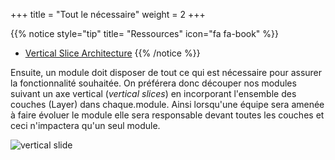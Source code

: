 +++
title = "Tout le nécessaire"
weight = 2
+++

{{% notice style="tip" title= "Ressources" icon="fa fa-book" %}}

- [Vertical Slice Architecture](https://www.jimmybogard.com/vertical-slice-architecture/)
  {{% /notice %}}

Ensuite, un module doit disposer de tout ce qui est nécessaire pour assurer la fonctionnalité souhaitée. On préférera donc découper nos modules suivant un axe vertical (*vertical slices*) en incorporant l'ensemble des couches (Layer) dans chaque.module. Ainsi lorsqu'une équipe sera amenée à faire évoluer le module elle sera responsable devant toutes les couches et ceci n'impactera qu'un seul module.

![vertical slide](../images/vertical_slice.png)

